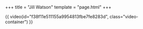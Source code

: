 +++
title = "Jill Watson"
template = "page.html"
+++

{{ video(id="f38f11e511155a9954813fbe7fe8283d", class="video-container") }}
